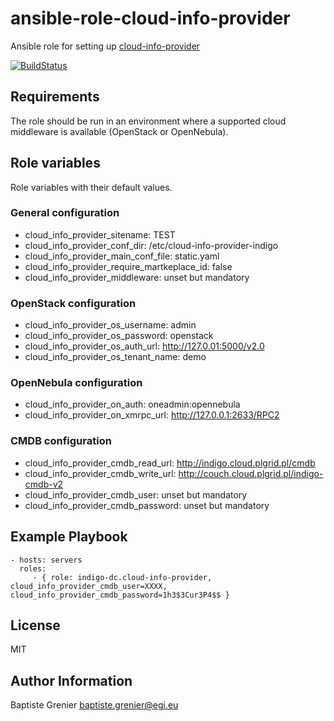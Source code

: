 # ansible-role-cloud-info-provider

Ansible role for setting up [cloud-info-provider](https://github.com/indigo-dc/cloud-info-provider)

[![BuildStatus](https://travis-ci.org/indigo-dc/ansible-role-cloud-info-provider.svg?branch=master)](https://travis-ci.org/indigo-dc/ansible-role-cloud-info-provider)

## Requirements

The role should be run in an environment where a supported cloud middleware is
available (OpenStack or OpenNebula).

## Role variables

Role variables with their default values.

### General configuration

* cloud_info_provider_sitename: TEST
* cloud_info_provider_conf_dir: /etc/cloud-info-provider-indigo
* cloud_info_provider_main_conf_file: static.yaml
* cloud_info_provider_require_martkeplace_id: false
* cloud_info_provider_middleware: unset but mandatory

### OpenStack configuration

* cloud_info_provider_os_username: admin
* cloud_info_provider_os_password: openstack
* cloud_info_provider_os_auth_url: http://127.0.01:5000/v2.0
* cloud_info_provider_os_tenant_name: demo

### OpenNebula configuration

* cloud_info_provider_on_auth: oneadmin:opennebula
* cloud_info_provider_on_xmrpc_url: http://127.0.0.1:2633/RPC2

### CMDB configuration

* cloud_info_provider_cmdb_read_url: http://indigo.cloud.plgrid.pl/cmdb
* cloud_info_provider_cmdb_write_url: http://couch.cloud.plgrid.pl/indigo-cmdb-v2
* cloud_info_provider_cmdb_user: unset but mandatory
* cloud_info_provider_cmdb_password: unset but mandatory

## Example Playbook

    - hosts: servers
      roles:
         - { role: indigo-dc.cloud-info-provider, cloud_info_provider_cmdb_user=XXXX, cloud_info_provider_cmdb_password=1h3$3Cur3P4$$ }

## License

MIT

## Author Information

Baptiste Grenier <baptiste.grenier@egi.eu>

